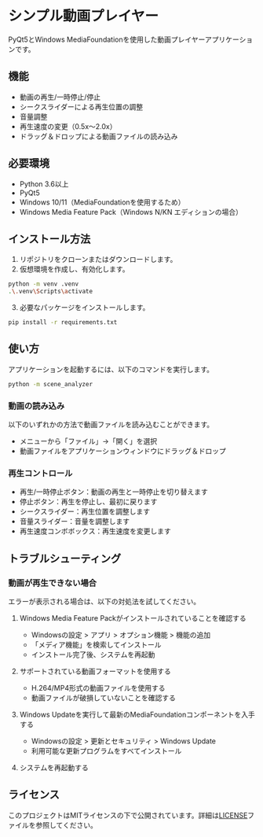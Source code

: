 # シンプル動画プレイヤー

PyQt5とWindows MediaFoundationを使用した動画プレイヤーアプリケーションです。

## 機能

- 動画の再生/一時停止/停止
- シークスライダーによる再生位置の調整
- 音量調整
- 再生速度の変更（0.5x〜2.0x）
- ドラッグ＆ドロップによる動画ファイルの読み込み

## 必要環境

- Python 3.6以上
- PyQt5
- Windows 10/11（MediaFoundationを使用するため）
- Windows Media Feature Pack（Windows N/KN エディションの場合）

## インストール方法

1. リポジトリをクローンまたはダウンロードします。
2. 仮想環境を作成し、有効化します。

```bash
python -m venv .venv
.\.venv\Scripts\activate
```

3. 必要なパッケージをインストールします。

```bash
pip install -r requirements.txt
```

## 使い方

アプリケーションを起動するには、以下のコマンドを実行します。

```bash
python -m scene_analyzer
```

### 動画の読み込み

以下のいずれかの方法で動画ファイルを読み込むことができます。

- メニューから「ファイル」→「開く」を選択
- 動画ファイルをアプリケーションウィンドウにドラッグ＆ドロップ

### 再生コントロール

- 再生/一時停止ボタン：動画の再生と一時停止を切り替えます
- 停止ボタン：再生を停止し、最初に戻ります
- シークスライダー：再生位置を調整します
- 音量スライダー：音量を調整します
- 再生速度コンボボックス：再生速度を変更します

## トラブルシューティング

### 動画が再生できない場合

エラーが表示される場合は、以下の対処法を試してください。

1. Windows Media Feature Packがインストールされていることを確認する
   - Windowsの設定 > アプリ > オプション機能 > 機能の追加
   - 「メディア機能」を検索してインストール
   - インストール完了後、システムを再起動

2. サポートされている動画フォーマットを使用する
   - H.264/MP4形式の動画ファイルを使用する
   - 動画ファイルが破損していないことを確認する

3. Windows Updateを実行して最新のMediaFoundationコンポーネントを入手する
   - Windowsの設定 > 更新とセキュリティ > Windows Update
   - 利用可能な更新プログラムをすべてインストール

4. システムを再起動する

## ライセンス

このプロジェクトはMITライセンスの下で公開されています。詳細は[LICENSE](LICENSE)ファイルを参照してください。 
